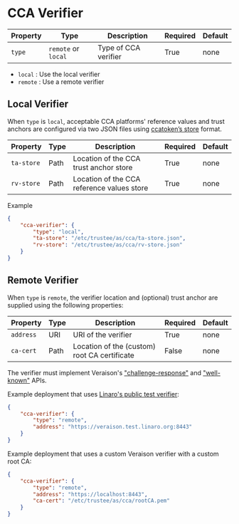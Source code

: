 # CCA Verifier

| Property | Type | Description | Required | Default |
|----|----|----|----|----|
| `type` | `remote` or `local` | Type of CCA verifier | True | none |

* `local` : Use the local verifier
* `remote` : Use a remote verifier

## Local Verifier

When `type` is `local`, acceptable CCA platforms' reference values and trust anchors are configured via two JSON files using [ccatoken’s store](https://github.com/veraison/rust-ccatoken/blob/main/src/store/data-model.cddl) format.

| Property | Type | Description | Required | Default |
|----|----|----|----|----|
| `ta-store` | Path | Location of the CCA trust anchor store | True | none |
| `rv-store` | Path | Location of the CCA reference values store | True | none |

Example

~~~json
{
    "cca-verifier": {
        "type": "local",
        "ta-store": "/etc/trustee/as/cca/ta-store.json",
        "rv-store": "/etc/trustee/as/cca/rv-store.json"
    }
}
~~~

## Remote Verifier

When `type` is `remote`, the verifier location and (optional) trust anchor are supplied using the following properties:

| Property | Type | Description | Required | Default |
|----|----|----|----|----|
| `address` | URI | URI of the verifier | True | none |
| `ca-cert` | Path | Location of the (custom) root CA certificate | False | none |

The verifier must implement Veraison's ["challenge-response"](https://github.com/veraison/docs/tree/main/api/challenge-response) and ["well-known"](https://github.com/veraison/docs/tree/main/api/well-known) APIs.

Example deployment that uses [Linaro's public test verifier](http://veraison.test.linaro.org/):

~~~json
{
    "cca-verifier": {
        "type": "remote",
        "address": "https://veraison.test.linaro.org:8443"
    }
}
~~~

Example deployment that uses a custom Veraison verifier with a custom root CA:

~~~json
{
    "cca-verifier": {
        "type": "remote",
        "address": "https://localhost:8443",
        "ca-cert": "/etc/trustee/as/cca/rootCA.pem"
    }
}
~~~
